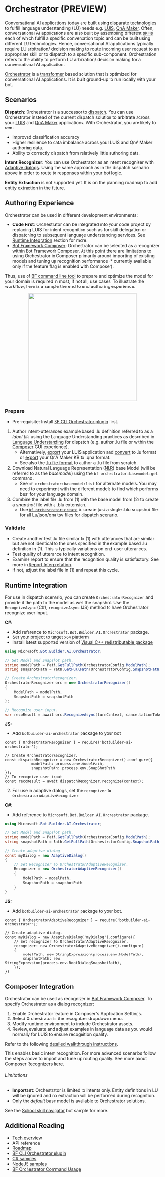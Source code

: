 # Orchestrator (PREVIEW)

Conversational AI applications today are built using disparate technologies to fulfill language understanding (LU) needs e.g. [LUIS][1], [QnA Maker][2]. Often, conversational AI applications are also built by assembling different [skills][3] each of which fulfill a specific conversation topic and can be built using different LU technologies. Hence, conversational AI applications typically require LU arbitration/ decision making to route incoming user request to an appropriate skill or to dispatch to a specific sub-component. Orchestration refers to the ability to perform LU arbitration/ decision making for a conversational AI application.  

[Orchestrator][18] is a [transformer][4] based solution that is optimized for conversational AI applications. It is built ground-up to run locally with your bot.

## Scenarios
**Dispatch**: Orchestrator is a successor to [dispatch][5]. You can use Orchestrator instead of the current dispatch solution to arbitrate across your [LUIS][1] and [QnA Maker][2] applications. With Orchestrator, you are likely to see:

- Improved classification accuracy
- Higher resilience to data imbalance across your LUIS and QnA Maker authoring data.
- Ability to correctly dispatch from relatively little authoring data.

**Intent Recognizer**: You can use Orchestrator as an intent recognizer with [Adaptive dialogs][6]. Using the same approach as in the dispatch scenario above in order to route to responses within your bot logic.

**Entity Extraction** is not supported yet.  It is on the planning roadmap to add entity extraction in the future.

## Authoring Experience

Orchestrator can be used in different development environments:

* **Code First**: Orchestrator can be integrated into your code project by replacing LUIS for intent recognition such as for skill delegation or dispatching to subsequent language understanding services.  See [Runtime Integration](#runtime-integration) section for more.
* [Bot Framework Composer][19]: Orchestrator can be selected as a recognizer within Bot Framework Composer. At this point there are limitations to using Orchestrator in Composer primarily around importing of existing models and tuning up recognition performance (* currently available only if the feature flag is enabled with Composer).

Thus, use of [BF command line tool][7] to prepare and optimize the model for your domain is required in most, if not all, use cases.   To illustrate the workflow, here is a sample the end to end authoring experience:

<p align="center">
  <img width="350" src="./docs/media/authoring.png" />
</p>

### Prepare

* Pre-requisite: Install [BF CLI Orchestrator plugin][11] first.

1. Author Intent-utterances example based .lu definition referred to as a *label file* using the Language Understanding practices as described in [Language Understanding][2] for dispatch (e.g. author .lu file or within the [Composer][3] GUI experience). 
   * Alternatively, [export][8] your LUIS application and [convert][9] to .lu format or [export][10] your QnA Maker KB to .qna format.
   * See also the [.lu file format][21] to author a .lu file from scratch. 
2. Download Natural Language Representation ([NLR][20]) base Model (will be referred to as the *basemodel*) using the `bf orchestrator:basemodel:get` command. 
   * See `bf orchestrator:basemodel:list` for alternate models. You may need to experiment with the different models to find which performs best for your language domain.
3. Combine the label file .lu from (1) with the base model from (2) to create a *snapshot* file with a .blu extension.
   * Use [`bf orchestrator:create`][16] to create just a single .blu snapshot file for all Lu/json/qna tsv files for dispatch scenario.

### Validate

* Create another test .lu file similar to (1) with utterances that are similar but are not identical to the ones specified in the example based .lu definition in (1). This is typically variations on end-user utterances. 
* Test quality of utterance to intent recognition. 
* Examine report to ensure that the recognition quality is satisfactory. See more in [Report Interpretation][22].
* If not, adjust the label file in (1) and repeat this cycle.

## Runtime Integration

For use in dispatch scenario, you can create `OrchestratorRecognizer` and provide it the path to the model as well the snapshot. Use the `RecognizeAsync` (C#), `recognizeAsync` (JS) method to have Orchestrator recognize user input. 

**C#:**

- Add reference to `Microsoft.Bot.Builder.AI.Orchestrator` package.
- Set your project to target `x64` platform
- Install latest supported version of [Visual C++ redistributable package](https://support.microsoft.com/en-gb/help/2977003/the-latest-supported-visual-c-downloads)


```C# 
using Microsoft.Bot.Builder.AI.Orchestrator;

// Get Model and Snapshot path.
string modelPath = Path.GetFullPath(OrchestratorConfig.ModelPath);
string snapshotPath = Path.GetFullPath(OrchestratorConfig.SnapshotPath);

// Create OrchestratorRecognizer.
OrchestratorRecognizer orc = new OrchestratorRecognizer()
{
    ModelPath = modelPath,
    SnapshotPath = snapshotPath
};

// Recognize user input.
var recoResult = await orc.RecognizeAsync(turnContext, cancellationToken);
```

**JS:**

- Add `botbuilder-ai-orchestrator` package to your bot

```JS
const { OrchestratorRecognizer } = require('botbuilder-ai-orchestrator');

// Create OrchestratorRecognizer.
const dispatchRecognizer = new OrchestratorRecognizer().configure({
            modelPath: process.env.ModelPath, 
            snapshotPath: process.env.SnapShotPath
});
// To recognize user input
const recoResult = await dispatchRecognizer.recognize(context);
```

2. For use in adaptive dialogs, set the `recognizer` to `OrchestratorAdaptiveRecognizer`

**C#:**
- Add reference to `Microsoft.Bot.Builder.AI.Orchestrator` package.

```C#
using Microsoft.Bot.Builder.AI.Orchestrator;

// Get Model and Snapshot path.
string modelPath = Path.GetFullPath(OrchestratorConfig.ModelPath);
string snapshotPath = Path.GetFullPath(OrchestratorConfig.SnapshotPath);

// Create adaptive dialog
const myDialog = new AdaptiveDialog()
{
    // Set Recognizer to OrchestratorAdaptiveRecognizer.
    Recognizer = new OrchestratorAdaptiveRecognizer()
    {
        ModelPath = modelPath,
        SnapshotPath = snapshotPath
    }
}
```

**JS:**

- Add `botbuilder-ai-orchestrator` package to your bot.

```JS
const { OrchestratorAdaptiveRecognizer } = require('botbuilder-ai-orchestrator');

// Create adaptive dialog.
const myDialog = new AdaptiveDialog('myDialog').configure({
    // Set recognizer to OrchestratorAdaptiveRecognizer.
    recognizer: new OrchestratorAdaptiveRecognizer().configure(
    {
        modelPath: new StringExpression(process.env.ModelPath),
        snapshotPath: new StringExpression(process.env.RootDialogSnapshotPath),
    });
})
```



## Composer Integration

Orchestrator can be used as recognizer in [Bot Framework Composer][19]. To specify Orchestrator as a dialog recognizer:

1. Enable Orchestrator feature in Composer's Application Settings.
2. Select Orchestrator in the recognizer dropdown menu.
3. Modify runtime environment to include Orchestrator assets.
4. Review, evaluate and adjust examples in language data as you would normally for LUIS to ensure recognition quality.

Refer to the following [detailed walkthrough instructions][24].

This enables basic  intent recognition. For more advanced scenarios follow the steps above to import and tune up routing quality. See more about Composer Recognizers [here](https://docs.microsoft.com/en-us/composer/concept-dialog#recognizer).

###### Limitations

* **Important**: Orchestrator is limited to intents only. Entity definitions in LU will be ignored and no extraction will be performed during recognition. 
* Only the *default* base model is available to Orchestrator solutions.

See the [School skill navigator](https://github.com/microsoft/BotBuilder-Samples/tree/main/experimental/orchestrator/Composer/01.school-skill-navigator#school-skill-navigator-bot) bot sample for more. 



## Additional Reading

- [Tech overview][18]
- [API reference][14]
- [Roadmap](./docs/Overview.md#Roadmap)
- [BF CLI Orchestrator plugin][11]
- [C# samples][12]
- [NodeJS samples][13]
- [BF Orchestrator Command Usage][23]

[1]:https://luis.ai
[2]:https://qnamaker.ai
[3]:https://docs.microsoft.com/en-us/azure/bot-service/bot-builder-skills-overview?view=azure-bot-service-4.0
[4]:https://en.wikipedia.org/wiki/Transformer_(machine_learning_model)
[5]:https://docs.microsoft.com/en-us/azure/bot-service/bot-builder-tutorial-dispatch?view=azure-bot-service-4.0&tabs=cs
[6]:https://aka.ms/adaptive-dialogs
[7]:https://github.com/microsoft/botframework-cli
[8]:https://github.com/microsoft/botframework-cli/tree/master/packages/luis#bf-luisversionexport
[9]:https://github.com/microsoft/botframework-cli/tree/master/packages/luis#bf-luisconvert
[10]:https://github.com/microsoft/botframework-cli/tree/master/packages/qnamaker#bf-qnamakerkbexport
[11]:https://github.com/microsoft/botframework-cli/tree/beta/packages/orchestrator
[12]:https://github.com/microsoft/BotBuilder-Samples/tree/main/experimental/orchestrator/csharp_dotnetcore
[13]:https://github.com/microsoft/BotBuilder-Samples/tree/main/experimental/orchestrator/javascript_nodejs
[14]:https://aka.ms/bforchestratorapi	"SDK API"
[15]: TBD/AvailableIndex
[16]:https://github.com/microsoft/botframework-cli/tree/beta/packages/orchestrator#bf-orchestratorcreate
[17]:TBD/AvailableIndex
[18]:./docs/Overview.md
[19]: https://docs.microsoft.com/en-us/composer/introduction
[20]: https://aka.ms/NLRModels "Natural Language Representation Models"
[21]:https://docs.microsoft.com/en-us/azure/bot-service/file-format/bot-builder-lu-file-format?view=azure-bot-service-4.0	"LU file format"
[22]:./docs/BFOrchestratorReport.md "report interpretation"
[23]: ./docs/BFOrchestratorUsage.md "BF Orchestrator usage"
[24]: https://github.com/microsoft/BotFramework-Composer/blob/main/docs/preview%20features/orchestrator.md "Composer integration instructions"



